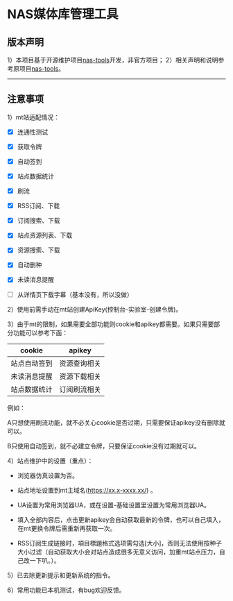 # NAS媒体库管理工具

## 版本声明

1）本项目基于开源维护项目[nas-tools](https://github.com/hsuyelin/nas-tools)开发，非官方项目；
2）相关声明和说明参考原项目[nas-tools](https://github.com/hsuyelin/nas-tools)。   

---

## 注意事项

1）mt站适配情况：  

- [x] 连通性测试

- [x] 获取令牌

- [x] 自动签到

- [x] 站点数据统计

- [x] 刷流

- [x] RSS订阅、下载

- [x] 订阅搜索、下载

- [x] 站点资源列表、下载

- [x] 资源搜索、下载

- [x] 自动删种

- [x] 未读消息提醒

- [ ] 从详情页下载字幕（基本没有，所以没做）



2）使用前需手动在mt站创建ApiKey(控制台-实验室-创建令牌)。


3）由于mt的限制，如果需要全部功能则cookie和apikey都需要。如果只需要部分功能可以参考下面：  

| cookie | apikey |
| ------ | ------ |
| 站点自动签到 | 资源查询相关 |
| 未读消息提醒 | 资源下载相关 |
| 站点数据统计 | 订阅刷流相关 |

例如：

A只想使用刷流功能，就不必关心cookie是否过期，只需要保证apikey没有删除就可以。  

B只使用自动签到，就不必建立令牌，只要保证cookie没有过期就可以。


4）站点维护中的设置（重点）：

- 浏览器仿真设置为否。

- 站点地址设置到mt主域名(https://xx.x-xxxx.xx/) 。

- UA设置为常用浏览器UA，或在设置-基础设置里设置为常用浏览器UA。

- 填入全部内容后，点击更新apikey会自动获取最新的令牌，也可以自己填入，在mt更换令牌后需重新再获取一次。

- RSS订阅生成链接时，項目標題格式选项需勾选[大小]，否则无法使用按种子大小过滤（自动获取大小会对站点造成很多无意义访问，加重mt站点压力，自己改一下叭。）。
  
  

5）已去除更新提示和更新系统的指令。

6）常用功能已本机测试，有bug欢迎反馈。
